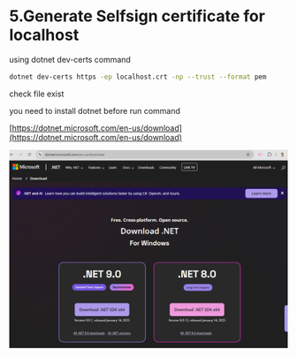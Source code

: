 # 5.Generate Selfsign certificate for localhost

using dotnet dev-certs command

```bash
dotnet dev-certs https -ep localhost.crt -np --trust --format pem
```

check file exist  

you need to install dotnet   before run command

[https://dotnet.microsoft.com/en-us/download](https://dotnet.microsoft.com/en-us/download)

![1738479782561](image/5.generate_selfsign_cert/1738479782561.png)
